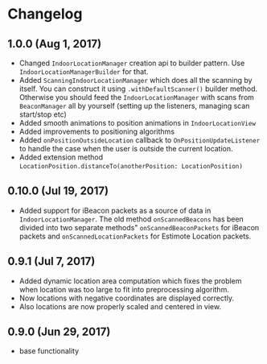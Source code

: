 Changelog
=====================
## 1.0.0 (Aug 1, 2017)
- Changed `IndoorLocationManager` creation api to builder pattern. Use `IndoorLocationManagerBuilder` for that. 
- Added `ScanningIndoorLocationManager` which does all the scanning by itself. You can construct it using `.withDefaultScanner()` builder method. Otherwise you should feed the `IndoorLocationManager` with scans from `BeaconManager` all by yourself (setting up the listeners, managing scan start/stop etc)
- Added smooth animations to position animations in `IndoorLocationView`
- Added improvements to positioning algorithms
- Added `onPositionOutsideLocation` callback to `OnPositionUpdateListener` to handle the case when the user is outside the current location.
- Added extension method `LocationPosition.distanceTo(anotherPosition: LocationPosition)`

## 0.10.0 (Jul 19, 2017)
- Added support for iBeacon packets as a source of data in `IndoorLocationManager`. The old method `onScannedBeacons` has been divided into two separate methods" `onScannedBeaconPackets` for iBeacon packets and `onScannedLocationPackets` for Estimote Location packets.

## 0.9.1 (Jul 7, 2017)
- Added dynamic location area computation which fixes the problem when location was too large to fit into preprocessing algorithm.
- Now locations with negative coordinates are displayed correctly. 
- Also locations are now properly scaled and centered in view. 

## 0.9.0 (Jun 29, 2017)
 - base functionality
